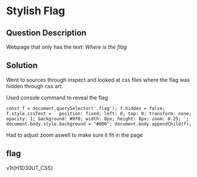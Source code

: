 # Stylish Flag

## Question Description
Webpage that only has the text: *Where is the flag*

## Solution
Went to sources through inspect and looked at css files where the flag was hidden through css art.  

Used console command to reveal the flag  

`` const f = document.querySelector('.flag');
f.hidden = false;
f.style.cssText = `
  position: fixed;
  left: 0;
  top: 0;
  transform: none;
  opacity: 1;
  background: #0f0;
  width: 8px;
  height: 8px;
  zoom: 0.25;
`;
document.body.style.background = "#000";
document.body.appendChild(f);
``  

Had to adjust zoom aswell to make sure it fit in the page

## flag
v1t{H1D30UT_CSS}
